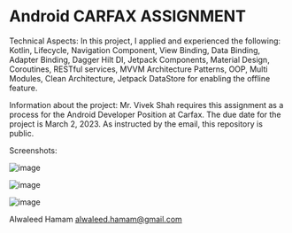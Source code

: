 # Android CARFAX ASSIGNMENT

Technical Aspects:
In this project, I applied and experienced the following: Kotlin, Lifecycle, Navigation Component, View Binding, Data Binding, Adapter Binding, Dagger Hilt DI, Jetpack Components, Material Design, Coroutines, RESTful services, MVVM Architecture Patterns, OOP, Multi Modules, Clean Architecture,  Jetpack DataStore for enabling the offline feature.


Information about the project:
Mr. Vivek Shah requires this assignment as a process for the Android Developer Position at Carfax. The due date for the project is March 2, 2023. As instructed by the email, this repository is public.


Screenshots:

![image](https://user-images.githubusercontent.com/22231670/222552314-0b21dd1b-1c15-4ff5-a1be-c73059ddf6a1.png)


![image](https://user-images.githubusercontent.com/22231670/222552376-ea1b6ab3-adfa-41d9-80d7-bc1c929fbb26.png)


![image](https://user-images.githubusercontent.com/22231670/222552414-39a54b71-0a27-4c2e-acb0-148f40d86526.png)


Alwaleed Hamam
alwaleed.hamam@gmail.com
